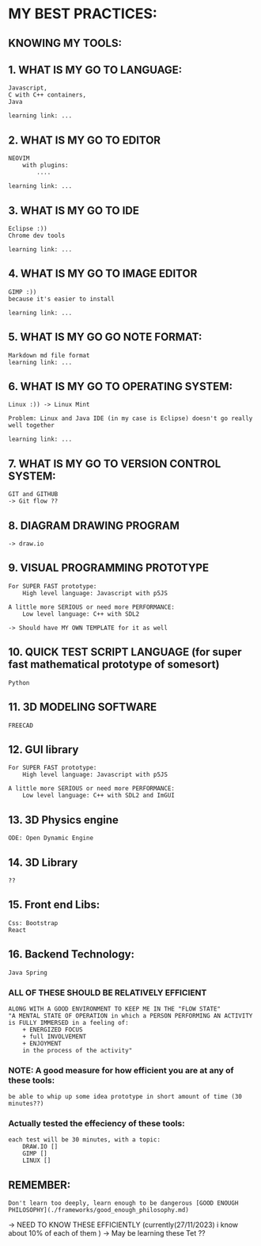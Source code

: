 # MY BEST PRACTICES: 

## KNOWING MY TOOLS: 
## 1. WHAT IS MY GO TO LANGUAGE: 
    Javascript,  
    C with C++ containers, 
    Java 

    learning link: ... 

## 2. WHAT IS MY GO TO EDITOR 
    NEOVIM
        with plugins: 
            .... 

    learning link: ... 

## 3. WHAT IS MY GO TO IDE
    Eclipse :)) 
    Chrome dev tools 

    learning link: ... 


## 4. WHAT IS MY GO TO IMAGE EDITOR 
    GIMP :))
    because it's easier to install 

    learning link: ... 

## 5. WHAT IS MY GO GO NOTE FORMAT: 
    Markdown md file format
    learning link: ... 

## 6. WHAT IS MY GO TO OPERATING SYSTEM: 
    Linux :)) -> Linux Mint 

    Problem: Linux and Java IDE (in my case is Eclipse) doesn't go really well together  

    learning link: ... 

## 7. WHAT IS MY GO TO VERSION CONTROL SYSTEM: 
    GIT and GITHUB
    -> Git flow ?? 

## 8. DIAGRAM DRAWING PROGRAM
    -> draw.io 

## 9. VISUAL PROGRAMMING PROTOTYPE
    For SUPER FAST prototype: 
        High level language: Javascript with p5JS 

    A little more SERIOUS or need more PERFORMANCE: 
        Low level language: C++ with SDL2 

    -> Should have MY OWN TEMPLATE for it as well 

## 10. QUICK TEST SCRIPT LANGUAGE (for super fast mathematical prototype of somesort)
    Python

## 11. 3D MODELING SOFTWARE
    FREECAD

## 12. GUI library
    For SUPER FAST prototype: 
        High level language: Javascript with p5JS 

    A little more SERIOUS or need more PERFORMANCE: 
        Low level language: C++ with SDL2 and ImGUI

## 13. 3D Physics engine 
    ODE: Open Dynamic Engine 

## 14. 3D Library  
    ?? 

## 15. Front end Libs: 
    Css: Bootstrap 
    React 

## 16. Backend Technology: 
    Java Spring  

### ALL OF THESE SHOULD BE RELATIVELY EFFICIENT 
    ALONG WITH A GOOD ENVIRONMENT TO KEEP ME IN THE "FLOW STATE"
    "A MENTAL STATE OF OPERATION in which a PERSON PERFORMING AN ACTIVITY is FULLY IMMERSED in a feeling of:
        + ENERGIZED FOCUS
        + full INVOLVEMENT
        + ENJOYMENT
        in the process of the activity" 

### NOTE: A good measure for how efficient you are at any of these tools: 
    be able to whip up some idea prototype in short amount of time (30 minutes??)


### Actually tested the effeciency of these tools: 
    each test will be 30 minutes, with a topic: 
        DRAW.IO []
        GIMP []
        LINUX []


## REMEMBER: 
    Don't learn too deeply, learn enough to be dangerous [GOOD ENOUGH PHILOSOPHY](./frameworks/good_enough_philosophy.md)

-> NEED TO KNOW THESE EFFICIENTLY (currently(27/11/2023) i know about 10% of each of them ) 
    -> May be learning these Tet ?? 

